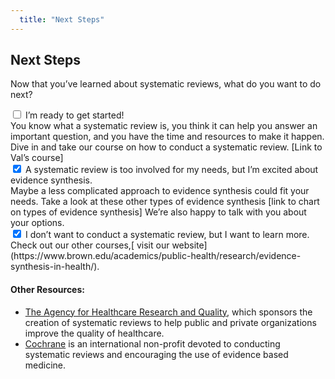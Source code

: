 ```yaml
---
  title: "Next Steps"
---
```


## Next Steps

Now that you’ve learned about systematic reviews, what do you want to do next?


<form action="/action_page.php" method="get">
  <input type="checkbox" name="SR" value="started"> I’m ready to get started! <br>
You know what a systematic review is, you think it can help you answer an important  question, and you have the time and resources to make it happen. Dive in and take our course on how to conduct a systematic review. [Link to Val’s course]<br>
  <input type="checkbox" name="SR" value="st" checked> A systematic review is too involved for my needs, but I’m excited about evidence synthesis. <br> Maybe a less complicated approach to evidence synthesis could fit your needs. Take a look at these other types of evidence synthesis [link to chart on types of evidence synthesis] We’re also happy to talk with you about your options.<br>
  <input type="checkbox" name="SR" value="knowledge" checked> I don’t want to conduct a systematic review, but I want to learn more.  <br> Check out our other courses,[ visit our website](https://www.brown.edu/academics/public-health/research/evidence-synthesis-in-health/).
</form>




#### Other Resources:

- [The Agency for Healthcare Research and Quality](https://www.ahrq.gov/), which sponsors the creation of systematic reviews to help public and private organizations improve the quality of healthcare.
- [Cochrane](http://www.cochrane.org/) is an international non-profit devoted to conducting systematic reviews and encouraging the use of evidence based medicine. 
